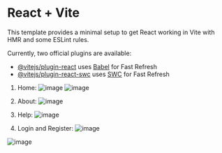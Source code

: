 # React + Vite

This template provides a minimal setup to get React working in Vite with HMR and some ESLint rules.

Currently, two official plugins are available:

- [@vitejs/plugin-react](https://github.com/vitejs/vite-plugin-react/blob/main/packages/plugin-react/README.md) uses [Babel](https://babeljs.io/) for Fast Refresh
- [@vitejs/plugin-react-swc](https://github.com/vitejs/vite-plugin-react-swc) uses [SWC](https://swc.rs/) for Fast Refresh
1.	Home:
![image](https://github.com/user-attachments/assets/60201096-35d9-489c-a84b-9b846494089c)
![image](https://github.com/user-attachments/assets/e7b497f7-c1e1-4131-ae85-2bcd72f280a5)

3.	About:
![image](https://github.com/user-attachments/assets/d2096e01-7857-4cb7-9710-a8ae4571c36b)

4.	Help:
![image](https://github.com/user-attachments/assets/cfa5dff7-a067-4576-8c9a-43987ab94dd6)

5.	Login and Register:
![image](https://github.com/user-attachments/assets/166d7023-d2ed-4ee2-b467-a16a2713706e)

![image](https://github.com/user-attachments/assets/47dbbd7d-fdca-4e41-8e33-d4abe994e640)

 

 

